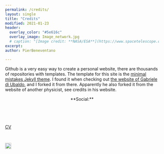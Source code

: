 ```yaml
---
permalink: /credits/
layout: single
title: "Credits"
modified: 2021-01-23
header:
  overlay_color: "#5e616c"
  overlay_image: Image_network.jpg
  # caption: "[Image credit: **NASA/ESA**](https://www.spacetelescope.org/images/heic0515a/)"
excerpt: 
author: PierBeneventano

---
```


Github is a very easy way to create a personal website, there are thousands of repositories with templates. 
The template for this site is the [minimal mistakes Jekyll theme](https://mademistakes.com/work/minimal-mistakes-jekyll-theme/). I found it when checking out <a href="https://philosophysics.github.io/site//"> the website of Gabriele di Ubaldo</a>, and I forked it from there. Apparently he also forked it from the website of another physicist, see credits in his website.



<p style="text-align: center;">**Social:**  <a href="https://www.linkedin.com/in/pierbeneventano/"><span class="social-icon fa fa-linkedin"></span></a> <pre>    </pre>  <a href="https://join.skype.com/invite/kobWyHxDkzse"><span  class="social-icon fa fa-skype"></span></a> <pre>    </pre> <a href="https://pierbeneventano.github.io/CV/CV_Beneventano.pdf" class="links"> CV </a> <pre>    </pre> <a class="contact-link" href="https://scholar.google.com/citations?user=spL439oAAAAJ&hl=en"> <img height="20" width="20" src="https://pierbeneventano.github.io/assets/icons/graduation.svg" /> </a> <pre>    </pre> <a href="mailto:pierb@princeton.edu"><span class="social-icon fa fa-envelope"></span></a> </p>

